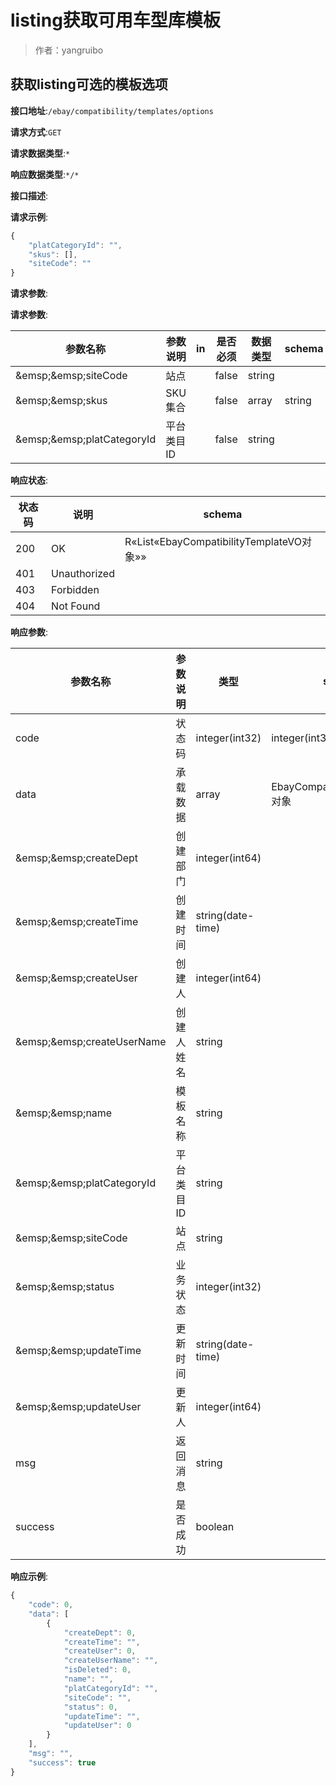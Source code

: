 # listing获取可用车型库模板

> 作者：yangruibo

## 获取listing可选的模板选项


**接口地址**:`/ebay/compatibility/templates/options`


**请求方式**:`GET`


**请求数据类型**:`*`


**响应数据类型**:`*/*`


**接口描述**:


**请求示例**:


```javascript
{
	"platCategoryId": "",
	"skus": [],
	"siteCode": ""
}
```


**请求参数**:


**请求参数**:


| 参数名称 | 参数说明 | in    | 是否必须 | 数据类型 | schema |
| -------- | -------- | ----- | -------- | -------- | ------ |
|&amp;emsp;&amp;emsp;siteCode|站点||false|string||
|&amp;emsp;&amp;emsp;skus|SKU 集合||false|array|string|
|&amp;emsp;&amp;emsp;platCategoryId|平台类目ID||false|string|||

**响应状态**:


| 状态码 | 说明 | schema |
| -------- | -------- | ----- | 
|200|OK|R«List«EbayCompatibilityTemplateVO对象»»|
|401|Unauthorized||
|403|Forbidden||
|404|Not Found|||


**响应参数**:


| 参数名称 | 参数说明 | 类型 | schema |
| -------- | -------- | ----- |----- | 
|code|状态码|integer(int32)|integer(int32)|
|data|承载数据|array|EbayCompatibilityTemplateVO对象|
|&amp;emsp;&amp;emsp;createDept|创建部门|integer(int64)||
|&amp;emsp;&amp;emsp;createTime|创建时间|string(date-time)||
|&amp;emsp;&amp;emsp;createUser|创建人|integer(int64)||
|&amp;emsp;&amp;emsp;createUserName|创建人姓名|string||
|&amp;emsp;&amp;emsp;name|模板名称|string||
|&amp;emsp;&amp;emsp;platCategoryId|平台类目ID|string||
|&amp;emsp;&amp;emsp;siteCode|站点|string||
|&amp;emsp;&amp;emsp;status|业务状态|integer(int32)||
|&amp;emsp;&amp;emsp;updateTime|更新时间|string(date-time)||
|&amp;emsp;&amp;emsp;updateUser|更新人|integer(int64)||
|msg|返回消息|string||
|success|是否成功|boolean|||


**响应示例**:
```javascript
{
	"code": 0,
	"data": [
		{
			"createDept": 0,
			"createTime": "",
			"createUser": 0,
			"createUserName": "",
			"isDeleted": 0,
			"name": "",
			"platCategoryId": "",
			"siteCode": "",
			"status": 0,
			"updateTime": "",
			"updateUser": 0
		}
	],
	"msg": "",
	"success": true
}
```
